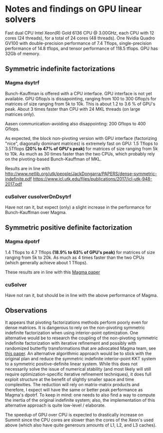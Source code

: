 # Notes and findings on GPU linear solvers

Fast dual CPU Intel Xeon(R) Gold 6136 CPU @ 3.00GHz, each CPU with 12 cores (24 threads), for a total of 24 cores (48 threads). One Nvidia Quadro GV100 with double-precision performance of 7.4 Tflops, single-precision performance of 14.8 tflops, and tensor performance of 118.5 tflops. GPU has 32Gb of memory. 

## Symmetric indefinite factorizations

### Magma dsytrf

Bunch-Kauffman is offered with a CPU interface. GPU interface is not yet available. GPU Gflop/s is dissapointing, ranging from 100 to 300 Gflop/s for matrices of size ranging from 5k to 10k. This is about 1.2 to 3.6 % of GPU's peak. About 3 times faster than CPU with 24 MKL threads (on large matrices only).

Aasen communication-avoiding also disappointing: 200 Gflops to 400 Gflops.

As expected, the block non-pivoting version with GPU interface (factorizing "nice", diagonally dominant matrices) is 
extremely fast on GPU: 1.5 Tflops to 3.5Tflops **(20% to 47% of GPU's peak)** for matrices of size ranging 
from 5k to 10k. As much as 30 times faster than the two CPUs, which probably rely on the pivoting-based Bunch-Kauffman of MKL.

Results are in line with  http://www.netlib.org/utk/people/JackDongarra/PAPERS/dense-symmetric-indefinite.pdf https://www.icl.utk.edu/files/publications/2017/icl-utk-948-2017.pdf

### cuSolver cusolverDnDsytrf

Have not ran it, but expect (only) a slight increase in the performance for Bunch-Kauffman over Magma.

## Symmetric positive definite factorization

### Magma dpotrf

1.4 Tflops to 4.7 Tflops **(18.9% to 63% of GPU's peak)** for matrices of size ranging from 5k to 20k. As much as 4 times faster than the two CPUs (which generally achieve about 1 Tflops).

These results are in line with this [Magma paper](http://www.netlib.org/utk/people/JackDongarra/PAPERS/high-performance-cholesky-.pdf)

### cuSolver 
Have not ran it, but should be in line with the above performance of Magma.

## Observations

It appears that pivoting factorizations methods perform poorly even for dense matrices. 
It is dangerous to rely on the non-pivoting symmetric indefinite factorization when using interior-point optimization. 
One alternative would be to research the coupling of the non-pivoting symmetric indefinite factorization with iterative refinement and 
possibly with randomized butterfly transformations that are advocated Magma team, see 
[this paper](https://www.icl.utk.edu/files/publications/2017/icl-utk-948-2017.pdf). An alternative algorithmic approach 
would be to stick with the original plan and reduce the symmetric indefinite interior-point KKT system to 
a symmetric positive-definite linear system. While this does not necessarily solve the issue of numerical stability 
(and most likely will still require optimization-specific iterative refinement techniques), it does full exploit structure 
at the benefit of slightly smaller space and time complexities. The reduction will rely on matrix-matrix products and therefore, 
I expect will have the same or better peak performance as Magma's dpotrf. To keep in mind: 
one needs to also find a way to compute the inertia of the original indefinite system; also, the implementation of this 
alternative approach is quite low-level / elaborate.

The speedup of GPU over CPU is expected to drastically increase on Summit since the CPU cores are slower than the cores of the Xeon's used above (which also have quite generours amounts of L1, L2, and L3 caches).